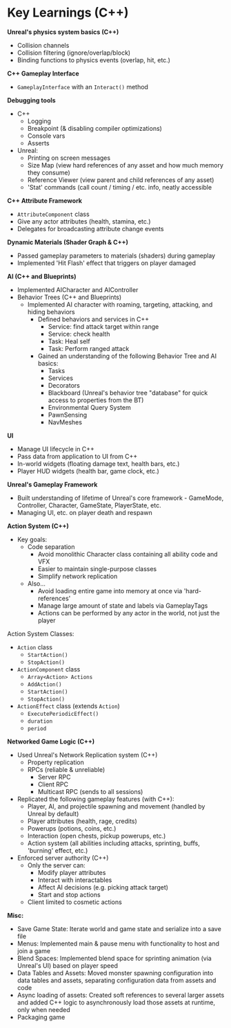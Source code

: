 # Key Learnings (C++)

**Unreal's physics system basics (C++)**

* Collision channels
* Collision filtering (ignore/overlap/block)
* Binding functions to physics events (overlap, hit, etc.)

**C++ Gameplay Interface**

* `GameplayInterface` with an `Interact()` method

**Debugging tools**

* C++
  * Logging
  * Breakpoint (& disabling compiler optimizations)
  * Console vars
  * Asserts
* Unreal:
  * Printing on screen messages
  * Size Map (view hard references of any asset and how much memory they consume)
  * Reference Viewer (view parent and child references of any asset)
  * 'Stat' commands (call count / timing / etc. info, neatly accessible

**C++ Attribute Framework**

* `AttributeComponent` class
* Give any actor attributes (health, stamina, etc.)
* Delegates for broadcasting attribute change events

**Dynamic Materials (Shader Graph & C++)**

* Passed gameplay parameters to materials (shaders) during gameplay
* Implemented 'Hit Flash' effect that triggers on player damaged

**AI (C++ and Blueprints)**

* Implemented AICharacter and AIController
* Behavior Trees (C++ and Blueprints)
  * Implemented AI character with roaming, targeting, attacking, and hiding behaviors
    * Defined behaviors and services in C++
      * Service: find attack target within range
      * Service: check health
      * Task: Heal self
      * Task: Perform ranged attack
    * Gained an understanding of the following Behavior Tree and AI basics:
      * Tasks
      * Services
      * Decorators
      * Blackboard (Unreal's behavior tree "database" for quick access to properties from the BT)
      * Environmental Query System
      * PawnSensing
      * NavMeshes

**UI**

* Manage UI lifecycle in C++
* Pass data from application to UI from C++
* In-world widgets (floating damage text, health bars, etc.)
* Player HUD widgets (health bar, game clock, etc.)

**Unreal's Gameplay Framework**

* Built understanding of lifetime of Unreal's core framework - GameMode, Controller, Character, GameState, PlayerState, etc.
* Managing UI, etc. on player death and respawn

**Action System (C++)**

* Key goals:
  * Code separation
    * Avoid monolithic Character class containing all ability code and VFX
    * Easier to maintain single-purpose classes
    * Simplify network replication
  * Also...
    * Avoid loading entire game into memory at once via 'hard-references'
    * Manage large amount of state and labels via GameplayTags
    * Actions can be performed by any actor in the world, not just the player

Action System Classes:

* `Action` class
  * `StartAction()`
  * `StopAction()`
* `ActionComponent` class
  * `Array<Action> Actions`
  * `AddAction()`
  * `StartAction()`
  * `StopAction()`
* `ActionEffect` class (extends `Action`)
  * `ExecutePeriodicEffect()`
  * `duration`
  * `period`

**Networked Game Logic (C++)**

* Used Unreal's Network Replication system (C++)
  * Property replication
  * RPCs (reliable & unreliable)
    * Server RPC
    * Client RPC
    * Multicast RPC (sends to all sessions)
* Replicated the following gameplay features (with C++):
  * Player, AI, and projectile spawning and movement (handled by Unreal by default)
  * Player attributes (health, rage, credits)
  * Powerups (potions, coins, etc.)
  * Interaction (open chests, pickup powerups, etc.)
  * Action system (all abilities including attacks, sprinting, buffs, 'burning' effect, etc.)
* Enforced server authority (C++)
  * Only the server can:
    * Modify player attributes
    * Interact with interactables
    * Affect AI decisions (e.g. picking attack target)
    * Start and stop actions
  * Client limited to cosmetic actions

**Misc:**

* Save Game State: Iterate world and game state and serialize into a save file
* Menus: Implemented main & pause menu with functionality to host and join a game
* Blend Spaces: Implemented blend space for sprinting animation (via Unreal's UI) based on player speed
* Data Tables and Assets: Moved monster spawning configuration into data tables and assets, separating configuration data from assets and code
* Async loading of assets: Created soft references to several larger assets and added C++ logic to asynchronously load those assets at runtime, only when needed
* Packaging game

